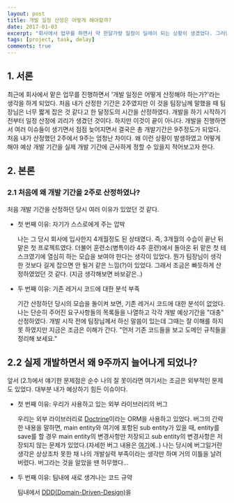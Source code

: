 ```yaml
---
layout: post
title: 개발 일정 산정은 어떻게 해야할까?
date: 2017-01-03
excerpt: "회사에서 업무를 하면서 약 한달가량 일정이 딜레이 되는 상황이 생겼었다. 그러면서 '왜 이렇게 되었을까, 내가 실력이 부족한가'에 대한 고민을 하게 되었다. 그것에 대한 나의 생각을 정리한다"
tags: [project, task, delay]
comments: true
---
```


## 1. 서론

최근에 회사에서 맡은 업무를 진행하면서 '개발 일정은 어떻게 산정해야 하는가?'라는 생각을 하게 되었다. 처음 내가 산정한 기간은 2주였지만 이 것을 팀장님께 말했을 때 팀장님은 너무 짧게 잡은 것 같다고 한 달정도의 시간을 산정하였다. 개발을 하기 시작하기 전부터 일정 산정에 괴리가 생겼던 것이다. 하지만 이것이 끝이 아니다. 개발을 진행하면서 여러 이슈들이 생기면서 점점 늦어지면서 결국은 총 개발기간은 9주정도가 되었다. 처음 내가 산정했던 2주에서 9주는 엄청난 차이다. 왜 이런 상황이 발생하였고 어떻게 해야 예상 개발 기간을 실제 개발 기간에 근사하게 정할 수 있을지 적어보고자 한다.

## 2. 본론

### 2.1 처음에 왜 개발 기간을 2주로 산정하였나?

처음 개발 기간을 산정하던 당시 여러 이유가 있었던 것 같다.

-  첫 번째 이유: 자기가 스스로에게 주는 압박

   나는 그 당시 회사에 입사한지 4개월정도 된 상태였다. 즉, 3개월의 수습이 끝난 뒤 맡은 첫 프로젝트였다. 더불어 훈련소(병특이라 4주 훈련)에서 돌아온 뒤 맡은 첫 테스크였기에 열심히 하는 모습을 보여야 한다는 생각이 있었다. 뭔가 팀장님이 생각한 것보다 길게 잡으면 안 될거 같은 느낌(?)이 있었다. 그래서 조금은 빠듯하게 산정하였었던 것 같다. (지금 생각해보면 바보같은..)

-  두 번째 이유: 기존 레거시 코드에 대한 분석 부족

   기간 산정하던 당시의 모습을 돌이켜 보면, 기존 레거시 코드에 대한 분석이 없었다. 나는 단순히 주어진 요구사항들의 목록들을 나열하고 각각 개발 예상기간을 "대충" 산정하였다. 개발 시작 전에 팀장님께서 하신 말씀이 있는데 그때는 잘 이해를 하지 못 하였지만 지금은 조금은 이해가 간다. "먼저 기존 코드들을 보고 도메인 규칙들을 정리해 보세요."


## 2.2 실제 개발하면서 왜 9주까지 늘어나게 되었나?

앞서 (2.1)에서 얘기한 문제점은 순수 나의 잘 못이라면 여기서는 조금은 외부적인 문제도 있었다. 대부분 내가 예상하기 힘든 이슈이다.

- 첫 번째 이유: 우리가 사용하고 있는 외부 라이브러리의 버그

  우리는 외부 라이브러리로 [Doctrine](https://en.wikipedia.org/wiki/Doctrine)이라는 ORM을 사용하고 있었다. 버그의 간략한 내용을 말하면, main entity와 여기에 포함된 sub entity가 있을 때, entity를 save를 할 경우 main entity의 변경사항만 저장되고 sub entity의 변경사항은 저장되지 않는 문제가 있었다.(자세한 버그 내용은 [여기](https://github.com/doctrine/doctrine2/issues/4142)에..) 나는 당시에 버그일거란 생각은 상상조차 못한 채  나의 개발실력 부족이라는 생각만 하며 거의 이틀을 날려버렸다. 버그라는 것을 알았을 땐 허무했다...

- 두 번째 이유: 팀내에 새로 생겨나는 코드 규약

  팀내에서 [DDD(Domain-Driven-Design)](https://en.wikipedia.org/wiki/Domain-driven_design)을 